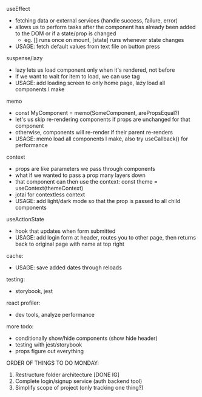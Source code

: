 useEffect
 - fetching data or external services (handle success, failure, error)
 - allows us to perform tasks after the component has already been added to the DOM or if a state/prop is changed
    - eg. [] runs once on mount, [state] runs whenever state changes
 - USAGE: fetch default values from text file on button press

suspense/lazy
 - lazy lets us load component only when it's rendered, not before
 - if we want to wait for item to load, we can use <Suspense> tag
 - USAGE: add loading screen to only home page, lazy load all components I make

memo
 - const MyComponent = memo(SomeComponent, arePropsEqual?)
 - let's us skip re-rendering components if props are unchanged for that component
 - otherwise, components will re-render if their parent re-renders
 - USAGE: memo load all components I make, also try useCallback() for performance

context
 - props are like parameters we pass through components
 - what if we wanted to pass a prop many layers down
 - that component can then use the context: const theme = useContext(themeContext)
 - jotai for contextless context
 - USAGE: add light/dark mode so that the prop is passed to all child components

useActionState
 - hook that updates when form submitted
 - USAGE: add login form at header, routes you to other page, then returns back to original page with name at top right

cache:
 - USAGE: save added dates through reloads

testing:
 - storybook, jest

react profiler:
 - dev tools, analyze performance

more todo:
 - conditionally show/hide components (show hide header)
 - testing with jest/storybook
 - props figure out everything

ORDER OF THINGS TO DO MONDAY:
 1) Restructure folder architecture [DONE IG]
 2) Complete login/signup service (auth backend tool)
 3) Simplify scope of project (only tracking one thing?)